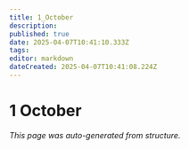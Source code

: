 ```yaml
---
title: 1_October
description: 
published: true
date: 2025-04-07T10:41:10.333Z
tags: 
editor: markdown
dateCreated: 2025-04-07T10:41:08.224Z
---
```


# 1 October

*This page was auto-generated from structure.*